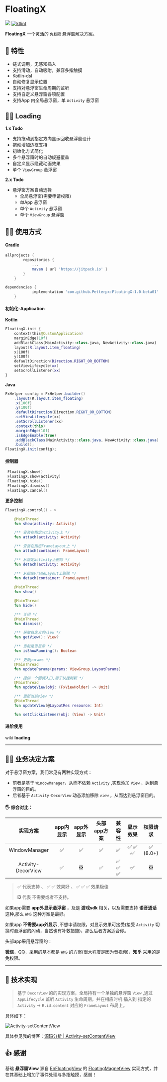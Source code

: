 # FloatingX



[![](https://jitpack.io/v/Petterpx/FloatingX.svg)](https://jitpack.io/#Petterpx/FloatingX) [![ktlint](https://img.shields.io/badge/code%20style-%E2%9D%A4-FF4081.svg)](https://ktlint.github.io/)

**FloatingX** 一个灵活的 `免权限` 悬浮窗解决方案。



## 👏 特性 

- 链式调用，无感知插入
- 支持滑动，自动吸附，兼容多指触摸
- Kotlin-dsl
- 自动修复显示位置
- 支持对悬浮窗生命周期的监听
- 支持自定义悬浮窗各项配置
- 支持App 内全局悬浮窗，单 `Activity` 悬浮窗



## 👨‍🔧‍ Loading 

**1.x Todo**

- 支持拖动到指定方向显示回收悬浮窗设计
- 拖动增加边框支持
- 初始化方式简化
- 多个悬浮窗时的自动规避覆盖
- 自定义显示隐藏动画效果
- 单个 `ViewGroup` 悬浮窗

**2.x Todo**

- 悬浮窗方案自动选择
  - 全局悬浮窗(需要申请权限)
  - 单App 悬浮窗
  - 单个 `Activity` 悬浮窗
  - 单个 `ViewGroup` 悬浮窗



## 👨‍💻‍ 使用方式

#### Gradle

```groovy
allprojects {
		repositories {
			...
			maven { url 'https://jitpack.io' }
		}
	}
```

```groovy
dependencies {
	        implementation 'com.github.Petterpx:FloatingX:1.0-beta01'
	}
```



#### 初始化-Application

**Kotlin**

```kotlin
FloatingX.init {
    context(this@CustomApplication)
    marginEdge(10f)
    addBlackClass(MainActivity::class.java, NewActivity::class.java)
    layout(R.layout.item_floating)
    x(100f)
    y(100f)
    defaultDirection(Direction.RIGHT_OR_BOTTOM)
    setViewLifecycle(xx)
    setScrollListener(xx)
}
```

**Java**

```java
FxHelper config = FxHelper.builder()
    .layout(R.layout.item_floating)
    .x(100f)
    .y(100f)
    .defaultDirection(Direction.RIGHT_OR_BOTTOM)
    .setViewLifecycle(xx)
    .setScrollListener(xx)
    .context(this)
    .marginEdge(10f)
    .isEdgeEnable(true)
    .addBlackClass(MainActivity::class.java, NewActivity::class.java)
    .build();
FloatingX.init(config);
```

#### 控制器

```kotlin
 FloatingX.show()
 FloatingX.show(activity)
 FloatingX.hide()
 FloatingX.dismiss()
 FloatingX.cancel()
```

**更多控制**

```kotlin
FloatingX.control() - >

    @MainThread
    fun show(activity: Activity)

    /** 安装在指定activity上 */
    fun attach(activity: Activity)

    /** 安装在指定FrameLayout上 */
    fun attach(container: FrameLayout)

    /** 从指定activity上删除 */
    fun detach(activity: Activity)

    /** 从指定FrameLayout上删除 */
    fun detach(container: FrameLayout)
    
    @MainThread
    fun show()

    @MainThread
    fun hide()

    /** 关闭 */
    @MainThread
    fun dismiss()

    /** 获取自定义的view */
    fun getView(): View?

    /** 当前是否显示 */
    fun isShowRunning(): Boolean

    /** 更新params */
    @MainThread
    fun updateParams(params: ViewGroup.LayoutParams)

    /** 提供一个回调入口,用于快捷刷新 */
    @MainThread
    fun updateView(obj: (FxViewHolder) -> Unit)

    /** 更新当前view */
    @MainThread
    fun updateView(@LayoutRes resource: Int)

    fun setClickListener(obj: (View) -> Unit)
```



#### 进阶使用

wiki **loading**

---



## 🚴‍♀️ 业务决定方案

对于悬浮窗方案，我们常见有两种实现方式：

- 前者是基于 `WindowManager`，从而不依赖 `Activity` ,实现添加 `View` ，达到悬浮窗的目的。
- 后者基于 `Activity-DecorView` 动态添加移除 `view` ，从而达到悬浮窗目的。

#### 🖐 综合对比：

|      实现方案      | app内显示 | app外显示 | 头部app方案 | 兼容性  | 显示效果 | 权限请求 |
| :----------------: | :-------: | :-------: | :---------: | :-----: | :------: | :------: |
|   WindowManager    |     ✅     |     ✅     |      ✅      |    ✅    | ✅  ✅  ✅  | ✅ (8.0+) |
| Activity-DecorView |     ✅     |     ❎     |      ✅      | ✅  ✅  ✅ |    ✅     |    ❎     |

> ✅  代表支持 、 ✅  ✅ 效果好 、 ✅  ✅  ✅ 效果极佳
>
> ❎  代表 不需要或者不支持。



如果app需要 **app外显示悬浮窗** ，及是 **游戏sdk** 相关，以及需要支持 **语音通话** 这种,那么 `WMS` 这种方案是最好。

如果app **不需要app外显示** ,不想申请权限，对显示效果可接受(接受 `Activity` 切换时悬浮窗的闪动，当然也有补救措施)，那么后者方案适合你。

头部app采用悬浮窗的：

**微信**，QQ，采用的基本都是 `WMS` 的方案(很大程度是因为音视频)，**知乎** 采用的是免权限。



---

## 🐬 技术实现

> 基于 `DecorView` 的的实现方案，全局持有一个单独的悬浮窗 `View` ,通过 `AppLifecycle` 监听 `Activity` 生命周期，并在相应时机 插入到 指定的 `Activity` -> `R.id.content` 对应的 `FrameLayout` 布局上。

具体如下：

<img src="https://tva1.sinaimg.cn/large/008i3skNly1gr20ks7780j30rc0i5dim.jpg" alt="Activity-setContentView"  />

具体参见我的博客：[源码分析 | Activity-setContentView](https://juejin.cn/post/6897453195342610445) 



## 👍 感谢

基础 **悬浮窗View** 源自 [EnFloatingView](https://github.com/leotyndale/EnFloatingView) 的 [FloatingMagnetView](https://github.com/leotyndale/EnFloatingView/blob/master/floatingview/src/main/java/com/imuxuan/floatingview/FloatingMagnetView.java) 实现方式，并在其基础上增加了事件处理与多指触摸，感谢！

